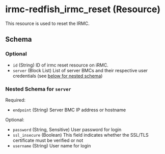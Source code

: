 <!--
Copyright (c) 2024 Fsas Technologies Inc., or its subsidiaries. All Rights Reserved.

Licensed under the Mozilla Public License Version 2.0 (the "License");
you may not use this file except in compliance with the License.
You may obtain a copy of the License at

    http://mozilla.org/MPL/2.0/

Unless required by applicable law or agreed to in writing, software
distributed under the License is distributed on an "AS IS" BASIS,
WITHOUT WARRANTIES OR CONDITIONS OF ANY KIND, either express or implied.
See the License for the specific language governing permissions and
limitations under the License.
-->

# irmc-redfish_irmc_reset (Resource)

This resource is used to reset the IRMC.


## Schema

### Optional

- `id` (String) ID of irmc reset resource on iRMC.
- `server` (Block List) List of server BMCs and their respective user credentials (see [below for nested schema](#nestedblock--server))

<a id="nestedblock--server"></a>
### Nested Schema for `server`

Required:

- `endpoint` (String) Server BMC IP address or hostname

Optional:

- `password` (String, Sensitive) User password for login
- `ssl_insecure` (Boolean) This field indicates whether the SSL/TLS certificate must be verified or not
- `username` (String) User name for login
